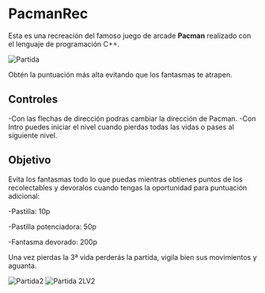 # PacmanRec

Esta es una recreación del famoso juego de arcade **Pacman** realizado con el lenguaje de programación C++.

![Partida](https://github.com/user-attachments/assets/72b72e9d-e12b-437b-86b6-77f75cec814a)

Obtén la puntuación más alta evitando que los fantasmas te atrapen.

## Controles
-Con las flechas de dirección podras cambiar la dirección de Pacman.
-Con Intro puedes iniciar el nivel cuando pierdas todas las vidas o pases al siguiente nivel.

## Objetivo
Evita los fantasmas todo lo que puedas mientras obtienes puntos de los recolectables y devoralos cuando tengas la oportunidad para puntuación adicional:

-Pastilla: 10p

-Pastilla potenciadora: 50p

-Fantasma devorado: 200p

Una vez pierdas la 3ª vida perderás la partida, vigila bien sus movimientos y aguanta.

![Partida2](https://github.com/user-attachments/assets/13ff62ae-c21f-490e-bf38-5036fc2d05ce)
![Partida 2LV2](https://github.com/user-attachments/assets/6ef88d39-1d7f-497d-8966-d848461a6cd1)


